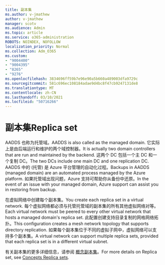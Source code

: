 ```yaml
---
title: 副本集
ms.author: v-jmathew
author: v-jmathew
manager: scotv
ms.audience: Admin
ms.topic: article
ms.service: o365-administration
ROBOTS: NOINDEX, NOFOLLOW
localization_priority: Normal
ms.collection: Adm_O365
ms.custom:
- "9004400"
- "9004395"
- "8265"
- "9276"
ms.openlocfilehash: 3834696ff59b7e96e90a5b660a489003dfa9729c
ms.sourcegitcommit: 581c696ec108184adae9d4bc8f47cb9247131de8
ms.translationtype: MT
ms.contentlocale: zh-CN
ms.lasthandoff: 03/10/2021
ms.locfileid: "50716266"
---
```

# <a name="replica-set"></a><span data-ttu-id="ec8cc-102">副本集</span><span class="sxs-lookup"><span data-stu-id="ec8cc-102">Replica set</span></span>

<span data-ttu-id="ec8cc-103">AADDS 也称为托管域。</span><span class="sxs-lookup"><span data-stu-id="ec8cc-103">AADDS is also called as the managed domain.</span></span> <span data-ttu-id="ec8cc-104">它实际上是由后端运行和维护的两个域控制器。</span><span class="sxs-lookup"><span data-stu-id="ec8cc-104">It is actually two domain controllers that are run and maintained by the backend.</span></span> <span data-ttu-id="ec8cc-105">这两个 DC 包括一个主 DC 和一个复制 DC。</span><span class="sxs-lookup"><span data-stu-id="ec8cc-105">The two DCs include one main DC and one replication DC.</span></span> <span data-ttu-id="ec8cc-106">AADDS 中的 (托管) 是 Azure 平台管理的自动化过程。</span><span class="sxs-lookup"><span data-stu-id="ec8cc-106">Backups in AADDS (managed domain) are an automated process managed by the Azure platform.</span></span> <span data-ttu-id="ec8cc-107">如果托管域出现问题，Azure 支持可帮助你从备份中还原。</span><span class="sxs-lookup"><span data-stu-id="ec8cc-107">In the event of an issue with your managed domain, Azure support can assist you in restoring from backup.</span></span>

<span data-ttu-id="ec8cc-108">在虚拟网络中创建每个副本集。</span><span class="sxs-lookup"><span data-stu-id="ec8cc-108">You create each replica set in a virtual network.</span></span> <span data-ttu-id="ec8cc-109">每个虚拟网络都必须与托管托管域的副本集的所有其他虚拟网络对等。</span><span class="sxs-lookup"><span data-stu-id="ec8cc-109">Each virtual network must be peered to every other virtual network that hosts a managed domain's replica set.</span></span> <span data-ttu-id="ec8cc-110">此配置创建支持目录复制的网格网络拓扑。</span><span class="sxs-lookup"><span data-stu-id="ec8cc-110">This configuration creates a mesh network topology that supports directory replication.</span></span> <span data-ttu-id="ec8cc-111">如果每个副本集位于不同的虚拟子网中，虚拟网络可以支持多个副本集。</span><span class="sxs-lookup"><span data-stu-id="ec8cc-111">A virtual network can support multiple replica sets, provided that each replica set is in a different virtual subnet.</span></span>

<span data-ttu-id="ec8cc-112">有关副本集的更多详细信息，请参阅 [概念副本集](https://docs.microsoft.com/azure/active-directory-domain-services/concepts-replica-sets)。</span><span class="sxs-lookup"><span data-stu-id="ec8cc-112">For more details on Replica set, see [Concepts Replica sets](https://docs.microsoft.com/azure/active-directory-domain-services/concepts-replica-sets).</span></span>
